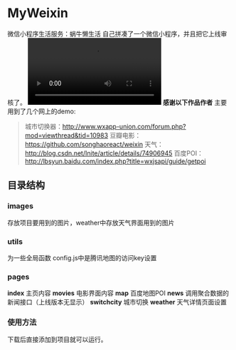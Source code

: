 # MyWeixin
微信小程序生活服务：蜗牛懒生活
自己拼凑了一个微信小程序，并且把它上线审核了。
![](https://github.com/imcy/MyWeixin/blob/master/show.wmv)
**感谢以下作品作者**
主要用到了几个网上的demo: 
>城市切换器：http://www.wxapp-union.com/forum.php?mod=viewthread&tid=10983 
豆瓣电影：https://github.com/songhaoreact/weixin 
天气：http://blog.csdn.net/Inite/article/details/74906945 
百度POI：http://lbsyun.baidu.com/index.php?title=wxjsapi/guide/getpoi

## 目录结构
### images
存放项目要用到的图片，weather中存放天气界面用到的图片

### utils
为一些全局函数
config.js中是腾讯地图的访问key设置

### pages
**index**
主页内容
**movies**
电影界面内容
**map**
百度地图POI
**news**
调用聚合数据的新闻接口（上线版本无显示）
**switchcity**
城市切换
**weather**
天气详情页面设置

### 使用方法
下载后直接添加到项目就可以运行。
